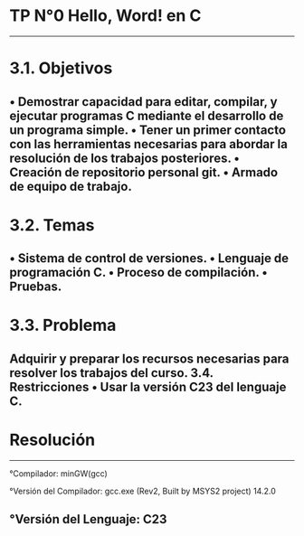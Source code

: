 # TP N°0 Hello, Word! en C 
----------------------------------------------------------------------------
# 3.1. Objetivos
• Demostrar capacidad para editar, compilar, y ejecutar programas C mediante
el desarrollo de un programa simple.
• Tener un primer contacto con las herramientas necesarias para abordar la
resolución de los trabajos posteriores.
• Creación de repositorio personal git.
• Armado de equipo de trabajo.
----------------------------------------------------------------------------
# 3.2. Temas
• Sistema de control de versiones.
• Lenguaje de programación C.
• Proceso de compilación.
• Pruebas.
----------------------------------------------------------------------------
# 3.3. Problema
Adquirir y preparar los recursos necesarias para resolver los trabajos del curso.
3.4. Restricciones
• Usar la versión C23 del lenguaje C.
----------------------------------------------------------------------------
# Resolución
----------------------------------------------------------------------------
  °Compilador:  minGW(gcc) 

  °Versión del Compilador: gcc.exe (Rev2, Built by MSYS2 project) 14.2.0

  °Versión del Lenguaje: C23
----------------------------------------------------------------------------
